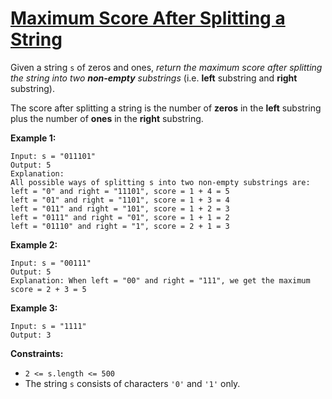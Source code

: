 [Maximum Score After Splitting a String](https://leetcode.com/problems/maximum-score-after-splitting-a-string/description/)
===
Given a string `s` of zeros and ones, *return the maximum score after splitting the string into two **non-empty**
substrings* (i.e. **left** substring and **right** substring).

The score after splitting a string is the number of **zeros** in the **left** substring plus the number of **ones** in
the **right** substring.

**Example 1:**

```text
Input: s = "011101"
Output: 5
Explanation:
All possible ways of splitting s into two non-empty substrings are:
left = "0" and right = "11101", score = 1 + 4 = 5
left = "01" and right = "1101", score = 1 + 3 = 4
left = "011" and right = "101", score = 1 + 2 = 3
left = "0111" and right = "01", score = 1 + 1 = 2
left = "01110" and right = "1", score = 2 + 1 = 3
```

**Example 2:**

```text
Input: s = "00111"
Output: 5
Explanation: When left = "00" and right = "111", we get the maximum score = 2 + 3 = 5
```

**Example 3:**

```text
Input: s = "1111"
Output: 3
```

**Constraints:**

- `2 <= s.length <= 500`
- The string `s` consists of characters `'0'` and `'1'` only.